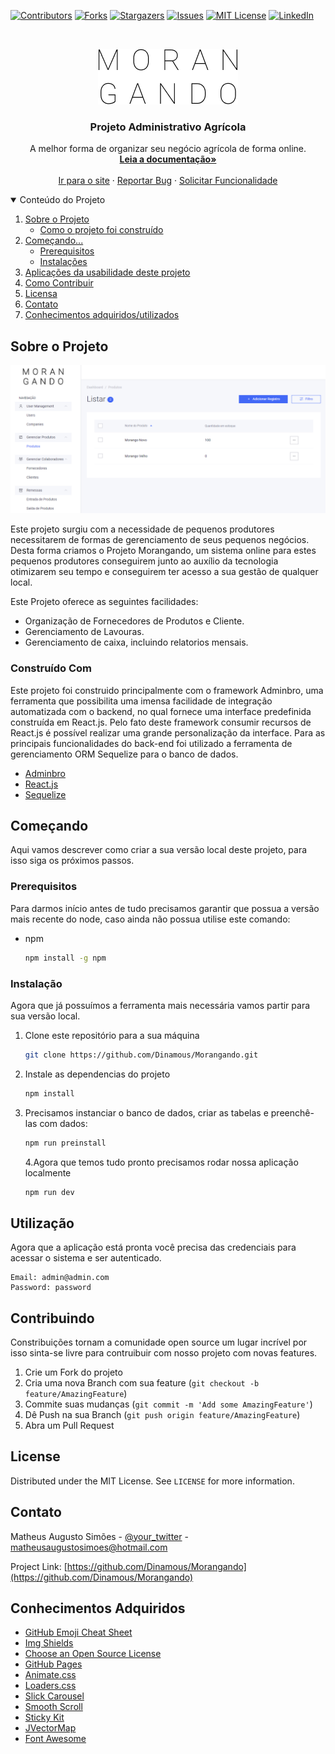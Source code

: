 <!--
*** Thanks for checking out the Best-README-Template. If you have a suggestion
*** that would make this better, please fork the repo and create a pull request
*** or simply open an issue with the tag "enhancement".
*** Thanks again! Now go create something AMAZING! :D
-->

<!-- PROJECT SHIELDS -->
<!--
*** I'm using markdown "reference style" links for readability.
*** Reference links are enclosed in brackets [ ] instead of parentheses ( ).
*** See the bottom of this document for the declaration of the reference variables
*** for contributors-url, forks-url, etc. This is an optional, concise syntax you may use.
*** https://www.markdownguide.org/basic-syntax/#reference-style-links
-->

[![Contributors][contributors-shield]][contributors-url]
[![Forks][forks-shield]][forks-url]
[![Stargazers][stars-shield]][stars-url]
[![Issues][issues-shield]][issues-url]
[![MIT License][license-shield]][license-url]
[![LinkedIn][linkedin-shield]][linkedin-url]

<!-- PROJECT LOGO -->
<br />
<p align="center">
  <a href="https://github.com/Dinamous/Morangando">
    <img src="./src/imageResources/logo.png" alt="Logo" 
    >
  </a>

  <h3 align="center">Projeto Administrativo Agrícola</h3>

  <p align="center">
    A melhor forma de organizar seu negócio agrícola de forma online.
    <br />
    <a href="https://github.com/Dinamous/Morangando"><strong>Leia a documentação»</strong></a>
    <br />
    <br />
    <a href="https://github.com/Dinamous/Morangando">Ir para o site</a>
    ·
    <a href="https://github.com/Dinamous/Morangando/issues">Reportar Bug</a>
    ·
    <a href="https://github.com/Dinamous/Morangando/issues">Solicitar Funcionalidade</a>
  </p>
</p>

<!-- TABLE OF CONTENTS -->
<details open="open">
  <summary>Conteúdo do Projeto</summary>
  <ol>
    <li>
      <a href="#sobre-o-projeto">Sobre o Projeto</a>
      <ul>
        <li><a href="#construído-com">Como o projeto foi construído</a></li>
      </ul>
    </li>
    <li>
      <a href="#comecando">Começando... </a>
      <ul>
        <li><a href="#prerequisitos">Prerequisitos</a></li>
        <li><a href="#instalação">Instalações</a></li>
      </ul>
    </li>
    <li><a href="#utilização">Aplicações da usabilidade deste projeto</a></li>
    <!-- <li><a href="#roadmap">Roadmap</a></li> -->
    <li><a href="#Contribuindo">Como Contribuir</a></li>
    <li><a href="#license">Licensa</a></li>
    <li><a href="#contato">Contato</a></li>
    <li><a href="#conhecimentos-adquiridos">Conhecimentos adquiridos/utilizados</a></li>
  </ol>
</details>

<!-- ABOUT THE PROJECT -->

## Sobre o Projeto

[![Product Name Screen Shot][product-screenshot]](https://example.com)

Este projeto surgiu com a necessidade de pequenos produtores necessitarem de formas de gerenciamento de seus pequenos negócios. Desta forma criamos o Projeto Morangando, um sistema online para estes pequenos produtores conseguirem junto ao auxílio da tecnologia otimizarem seu tempo e conseguirem ter acesso a sua gestão de qualquer local.

Este Projeto oferece as seguintes facilidades:

- Organização de Fornecedores de Produtos e Cliente.
- Gerenciamento de Lavouras.
- Gerenciamento de caixa, incluindo relatorios mensais.

### Construído Com

Este projeto foi construido principalmente com o framework Adminbro, uma ferramenta que possibilita uma imensa facilidade de integração automatizada com o backend, no qual fornece uma interface predefinida construída em React.js.
Pelo fato deste framework consumir recursos de React.js é possível realizar uma grande personalização da interface.
Para as principais funcionalidades do back-end foi utilizado a ferramenta de gerenciamento ORM Sequelize para o banco de dados.

- [Adminbro](https://adminbro.com)
- [React.js](https://pt-br.reactjs.org)
- [Sequelize](https://sequelize.org)

<!-- GETTING STARTED -->

## Começando

Aqui vamos descrever como criar a sua versão local deste projeto, para isso siga os próximos passos.

### Prerequisitos

Para darmos início antes de tudo precisamos garantir que possua a versão mais recente do node, caso ainda não possua utilise este comando:

- npm
  ```sh
  npm install -g npm
  ```

### Instalação

Agora que já possuímos a ferramenta mais necessária vamos partir para sua versão local.

1. Clone este repositório para a sua máquina
   ```sh
   git clone https://github.com/Dinamous/Morangando.git
   ```
2. Instale as dependencias do projeto
   ```sh
   npm install
   ```
3. Precisamos instanciar o banco de dados, criar as tabelas e preenchê-las com dados:
   ```sh
   npm run preinstall
   ```
   4.Agora que temos tudo pronto precisamos rodar nossa aplicação localmente
   ```sh
   npm run dev
   ```

<!-- USAGE EXAMPLES -->

## Utilização

Agora que a aplicação está pronta você precisa das credenciais para acessar o sistema e ser autenticado.

```
Email: admin@admin.com
Password: password
```

<!-- _For more examples, please refer to the [Documentation](https://example.com)_ -->

<!-- ROADMAP -->
<!-- ## Roadmap

See the [open issues](https://github.com/Dinamous/Morangando/issues) for a list of proposed features (and known issues).
 -->

<!-- CONTRIBUTING -->

## Contribuindo

Constribuições tornam a comunidade open source um lugar incrível por isso sinta-se livre para contruibuir com nosso projeto com novas features.

1. Crie um Fork do projeto
2. Cria uma nova Branch com sua feature (`git checkout -b feature/AmazingFeature`)
3. Commite suas mudanças (`git commit -m 'Add some AmazingFeature'`)
4. Dê Push na sua Branch (`git push origin feature/AmazingFeature`)
5. Abra um Pull Request

<!-- LICENSE -->

## License

Distributed under the MIT License. See `LICENSE` for more information.

<!-- CONTACT -->

## Contato

Matheus Augusto Simões - [@your_twitter](https://twitter.com/mataugs) - matheusaugustosimoes@hotmail.com

Project Link: [https://github.com/Dinamous/Morangando](https://github.com/Dinamous/Morangando)

<!-- ACKNOWLEDGEMENTS -->

## Conhecimentos Adquiridos

- [GitHub Emoji Cheat Sheet](https://www.webpagefx.com/tools/emoji-cheat-sheet)
- [Img Shields](https://shields.io)
- [Choose an Open Source License](https://choosealicense.com)
- [GitHub Pages](https://pages.github.com)
- [Animate.css](https://daneden.github.io/animate.css)
- [Loaders.css](https://connoratherton.com/loaders)
- [Slick Carousel](https://kenwheeler.github.io/slick)
- [Smooth Scroll](https://github.com/cferdinandi/smooth-scroll)
- [Sticky Kit](http://leafo.net/sticky-kit)
- [JVectorMap](http://jvectormap.com)
- [Font Awesome](https://fontawesome.com)

<!-- MARKDOWN LINKS & IMAGES -->
<!-- https://www.markdownguide.org/basic-syntax/#reference-style-links -->

[contributors-shield]: https://img.shields.io/github/contributors/Dinamous/Morangando.svg?style=for-the-badge
[contributors-url]: https://github.com/Dinamous/Morangando/graphs/contributors
[forks-shield]: https://img.shields.io/github/forks/Dinamous/Morangando.svg?style=for-the-badge
[forks-url]: https://github.com/Dinamous/Morangando/network/members
[stars-shield]: https://img.shields.io/github/stars/Dinamous/Morangando.svg?style=for-the-badge
[stars-url]: https://github.com/Dinamous/Morangando/stargazers
[issues-shield]: https://img.shields.io/github/issues/Dinamous/Morangando.svg?style=for-the-badge
[issues-url]: https://github.com/Dinamous/Morangando/issues
[license-shield]: https://img.shields.io/github/license/Dinamous/Morangando.svg?style=for-the-badge
[license-url]: https://github.com/Dinamous/Morangando/blob/master/LICENSE.txt
[linkedin-shield]: https://img.shields.io/badge/-LinkedIn-black.svg?style=for-the-badge&logo=linkedin&colorB=555
[linkedin-url]: https://linkedin.com/in/matheus-simões
[product-screenshot]: ./src/imageResources/printscreen1.png
